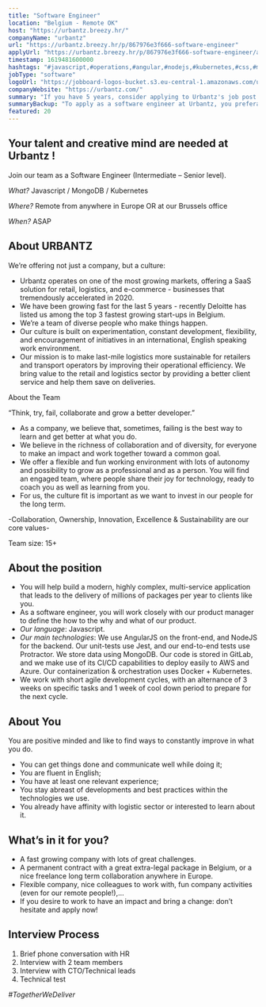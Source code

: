 ```yaml
---
title: "Software Engineer"
location: "Belgium - Remote OK"
host: "https://urbantz.breezy.hr/"
companyName: "urbantz"
url: "https://urbantz.breezy.hr/p/867976e3f666-software-engineer"
applyUrl: "https://urbantz.breezy.hr/p/867976e3f666-software-engineer/apply"
timestamp: 1619481600000
hashtags: "#javascript,#operations,#angular,#nodejs,#kubernetes,#css,#mongodb,#docker,#aws,#azure"
jobType: "software"
logoUrl: "https://jobboard-logos-bucket.s3.eu-central-1.amazonaws.com/urbantz"
companyWebsite: "https://urbantz.com/"
summary: "If you have 5 years, consider applying to Urbantz's job post for a new software engineer."
summaryBackup: "To apply as a software engineer at Urbantz, you preferably need to have some knowledge of: #javascript, #operations, #angular."
featured: 20
---
```


## Your talent and creative mind are needed at Urbantz !

Join our team as a Software Engineer (Intermediate – Senior level).

_What?_ Javascript / MongoDB / Kubernetes

_Where?_ Remote from anywhere in Europe OR at our Brussels office

_When?_ ASAP

## About URBANTZ

We’re offering not just a company, but a culture:

*   Urbantz operates on one of the most growing markets, offering a SaaS solution for retail, logistics, and e-commerce - businesses that tremendously accelerated in 2020.
*   We have been growing fast for the last 5 years - recently Deloitte has listed us among the top 3 fastest growing start-ups in Belgium.
*   We’re a team of diverse people who make things happen.
*   Our culture is built on experimentation, constant development, flexibility, and encouragement of initiatives in an international, English speaking work environment.
*   Our mission is to make last-mile logistics more sustainable for retailers and transport operators by improving their operational efficiency. We bring value to the retail and logistics sector by providing a better client service and help them save on deliveries.

About the Team

“Think, try, fail, collaborate and grow a better developer.”

*   As a company, we believe that, sometimes, failing is the best way to learn and get better at what you do.
*   We believe in the richness of collaboration and of diversity, for everyone to make an impact and work together toward a common goal.
*   We offer a flexible and fun working environment with lots of autonomy and possibility to grow as a professional and as a person. You will find an engaged team, where people share their joy for technology, ready to coach you as well as learning from you.
*   For us, the culture fit is important as we want to invest in our people for the long term.

\-Collaboration, Ownership, Innovation, Excellence & Sustainability are our core values-

Team size: 15+

## About the position

*   You will help build a modern, highly complex, multi-service application that leads to the delivery of millions of packages per year to clients like you.
*   As a software engineer, you will work closely with our product manager to define the how to the why and what of our product.
*   _Our language_: Javascript.
*   _Our main technologies_: We use AngularJS on the front-end, and NodeJS for the backend. Our unit-tests use Jest, and our end-to-end tests use Protractor. We store data using MongoDB. Our code is stored in GitLab, and we make use of its CI/CD capabilities to deploy easily to AWS and Azure. Our containerization & orchestration uses Docker + Kubernetes.
*   We work with short agile development cycles, with an alternance of 3 weeks on specific tasks and 1 week of cool down period to prepare for the next cycle.

## About You

You are positive minded and like to find ways to constantly improve in what you do.

*   You can get things done and communicate well while doing it;
*   You are fluent in English;
*   You have at least one relevant experience;
*   You stay abreast of developments and best practices within the technologies we use.
*   You already have affinity with logistic sector or interested to learn about it.

## What’s in it for you?

*   A fast growing company with lots of great challenges.
*   A permanent contract with a great extra-legal package in Belgium, or a nice freelance long term collaboration anywhere in Europe.
*   Flexible company, nice colleagues to work with, fun company activities (even for our remote people!),...
*   If you desire to work to have an impact and bring a change: don’t hesitate and apply now!

## Interview Process

1.  Brief phone conversation with HR
2.  Interview with 2 team members
3.  Interview with CTO/Technical leads
4.  Technical test

_#TogetherWeDeliver_
